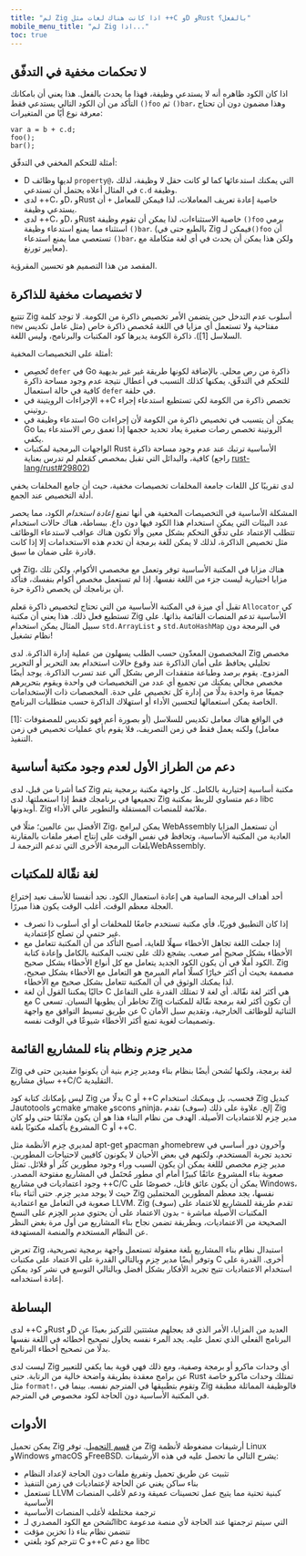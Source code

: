 ```yaml
---
title: "لم Zig اذا كانت هناك لغات مثل ++C وD وRust بالفعل؟"
mobile_menu_title: "لم Zig اذا..."
toc: true
---
```



## لا تحكمات مخفية في التدفّق

اذا كان الكود ظاهره أنه لا يستدعي وظيفة، فهذا ما يحدث بالفعل. هذا يعني أن بامكانك التأكد من أن الكود التالي يستدعي فقط `()foo` ثم `()bar`، وهذا مضمون دون أن تحتاج معرفة نوع أيًا من المتغيرات:

```zig
var a = b + c.d;
foo();
bar();
```

أمثلة للتحكم المخفي في التدفّق:

- D لديها وظائف `property@`، التي يمكنك استدعائها كما لو كانت حقل لا وظيفة، لذلك في المثال أعلاه يحتمل أن تستدعي `c.d` وظيفة.
- لدى ++C، وD، وRust خاصية إعادة تعريف المعاملات، لذا فيمكن للمعامل `+` أن يستدعي وظيفة.
- لدى ++C، وD، وRust خاصية الاستثناءات، لذا يمكن أن تقوم وظيفة `()foo` برمي استثناء مما يمنع استدعاء وظيفة `()bar`. (بالطبع حتى في Zig فيمكن لـ`()foo` أن تستعصي مما يمنع استدعاء `()bar`، ولكن هذا يمكن أن يحدث في أي لغة متكاملة مع معايير تورنغ).

المقصد من هذا التصميم هو تحسين المقرؤية.

## لا تخصيصات مخفية للذاكرة

تتتبع Zig أسلوب عدم التدخل حين يتضمن الأمر تخصيص ذاكرة من الكومة. لا توجد كلمة `new` مفتاحية ولا تستعمل أي مزايا في اللغة مُخصص ذاكرة خاص (مثل عامل تكديس السلاسل [1]). ذاكرة الكومة يديرها كود المكتبات والبرنامج، وليس اللغة.

أمثلة على التخصيصات المخفية:

* تُخصِص `defer` في Go ذاكرة من رص محلي. بالإضافة لكونها طريقة غير غير بديهية للتحكم في التدفّق، يمكنها كذلك التسبب في أعطال نتيجة عدم وجود مساحة ذاكرة كافية في حالة استعمال `defer` في حلقة.
* الإجراءات الرويتينة في ++C تخصص ذاكرة من الكومة لكي تستطيع استدعاء إجراء روتيني.
* استدعاء وظيفة في Go يمكن أن يتسبب في تخصيص ذاكرة من الكومة لأن إجراءات Go الروتينة تخصص رصات صغيرة يعاد تحديد حجمها إذا تعمق رص الاستدعاء بما يكفي.
* الواجهات البرمجية لمكتبات Rust الأساسية ترتبك عند عدم وجود مساحة ذاكرة كافية، والبدائل التي تقبل بمخصص كمَعلم لم تدرس بعناية (راجع [rust-lang/rust#29802](https://github.com/rust-lang/rust/issues/29802))

لدى تقريبًا كل اللغات جامعة المخلفات تخصيصات مخفية، حيث أن جامع المخلفات يخفي أدلة التخصيص عند الجمع.

المشكلة الأساسية في التخصيصات المخفية هي أنها تمنع *إعادة استخدام* الكود، مما يحصر عدد البيئات التي يمكن استخدام هذا الكود فيها دون داع. ببساطة، هناك حالات استخدام تتطلب الإعتماد على تدفّق التحكم بشكل معين وألا تكون هناك عواقب لاستدعاء الوظائف مثل تخصيص الذاكرة، لذلك لا يمكن للغة برمجة أن تخدم هذه الاستخدامات إلا إذا كانت قادرة على ضمان ما سبق.

في Zig، هناك مزايا في المكتبة الأساسية توفر وتعمل مع مخصصي الأكوام، ولكن تلك مزايا اختيارية ليست جزء من اللغة نفسها. إذا لم تستعمل مخصص أكوام بنفسك، فتأكد أن برنامجك لن يخصص ذاكرة حرة.

تقبل أي ميزة في المكتبة الأساسية من التي تحتاج لتخصيص ذاكرة مَعلم `Allocator` كي تستطيع فعل ذلك. هذا يعني أن مكتبة Zig الأساسية تدعم المنصات القائمة بذاتها. على سبيل المثال يمكن استخدام `std.ArrayList` و `std.AutoHashMap` في البرمجة دون نظام تشغيل!

المخصصون المعدّون حسب الطلب يسهلون من عملية إدارة الذاكرة. لدى Zig مخصص تحليلي يحافظ على أمان الذاكرة عند وقوع حالات استخدام بعد التحرير أو التحرير المزدوج. يقوم برصد وطباعة متفقدات الرص بشكل آلي عند تسرب الذاكرة. يوجد أيضًا مخصص مجالي يمكنك من تجميع أي عدد من التخصيصات في واحدة ويقوم بتحريرهم جميعًا مرة واحدة بدلًا من إدارة كل تخصيص على حدة. المخصصات ذات الإستخدامات الخاصة يمكن استعمالها لتحسين الأداء أو استهلاك الذاكرة حسب متطلبات البرنامج.

[1]: في الواقع هناك معامل تكديس للسلاسل (أو بصورة أعم فهو تكديس للمصفوفات معامل) ولكنه يعمل فقط في زمن التصريف، فلا يقوم بأي عمليات تخصيص في زمن التنفيذ.

## دعم من الطراز الأول لعدم وجود مكتبة أساسية

كما أشرنا من قبل، لدى Zig مكتبة أساسية إختيارية بالكامل. كل واجهة مكتبة برمجية يتم تجميعها في برنامجك فقط إذا استعملتها. لدى Zig دعم متساوي للربط بمكتبة libc أوبدونها. Zig ملائمة للمنصات المستقلة والتطوير عالي الأداء.

الأفضل بين عالمين؛ مثلًا في Zig، يمكن لبرامج WebAssembly أن تستعمل المزايا العادية من المكتبة الأساسية، وتحافظ في نفس الوقت على إنتاج أصغر ملفات بالمقارنة بلغات البرمجة الأخرى التي تدعم الترجمة لـWebAssembly.

## لغة نقّالة للمكتبات

أحد أهداف البرمجة السامية هي إعادة استعمال الكود. نجد أنفسنا للأسف نعيد إختراع العجلة معظم الوقت. أغلب الوقت يكون هذا مبررًا.

 * إذا كان التطبيق فوريًا، فأي مكتبة تستخدم جامعًا للمخلفات أو أي أسلوب ذا تصرف غير حتمي لن تصلح كإعتمادية.
 * إذا جعلت اللغة تجاهل الأخطاء سهلًا للغاية، أصبح التأكد من أن المكتبة تتعامل مع الأخطاء بشكل صحيح أمر صعب. يشجع ذلك على تجنب المكتبة بالكامل وإعادة كتابة الكود أملًا في أن يكون الكود الجديد يتعامل مع كل أنواع الأخطاء بشكل صحيح. Zig مصممة بحيث أن أكثر خيارًا كسلًا أمام المبرمج هو التعامل مع الأخطاء بشكل صحيح، لذا يمكنك الوثوق في أن المكتبة تتعامل بشكل صحيح مع الأخطاء.
 * حاليًا يمكننا القول أن لغة C هي أكثر لغة نقّالة. أي لغة لا تمتلك القدرة على التفاعل مع C تخاطر أن يطويها النسيان. تسعى Zig أن تكون أكثر لغة برمجة نقّالة للمكتبات عن طريق تبسيط التوافق مع واجهة C الثنائية للوظائف الخارجية، وتقديم سبل الأمان وتصميمات لغوية تمنع أكثر الأخطاء شيوعًا في الوقت نفسه.

## مدير حِزم ونظام بناء للمشاريع القائمة

Zig لغة برمجة، ولكنها تُشحن أيضًا بنظام بناء ومدير حِزم بنية أن يكونوا مفيدين حتى في سياق مشاريع ++C/C التقليدية.

ليس بإمكانك كتابة كود Zig بدلًا من C أو ++C فحسب، بل ويمكنك استخدام Zig كبديل لـautotools وcmake وmake وscons وninja، إلخ. علاوة على ذلك (سوف) تقدم Zig مدير حِزم للاعتماديات الأصيلة. الهدف من نظام البناء هذا هو أن يكون ملائمًا حتى ولو كان المشروع بأكمله مكتوبًا بلغة C أو ++C.

لمديري حِزم الأنظمة مثل apt-get وpacman وhomebrew وآخرون دور أساسي في تحديد تجربة المستخدم، ولكنهم في بعض الأحيان لا يكونون كافيين لاحتياجات المطورين. مدير حِزم مخصص لللغة يمكن أن يكون السبب وراء وجود مطورين كثُر أو قلائل. تمثل صعوبة بناء المشروع عائقًا كبيرًا أمام أي مطور مُحتَمل في المشاريع مفتوحة المصدر. وجود اعتماديات في مشاريع ++C/C يمكن أن يكون عائق قاتل، خصوصًا على Windows، حيث لا يوجد مدير حِزم. حتى أثناء بناء Zig نفسها، يجد معظم المطورين المحتملين صعوبة في التعامل مع اعتمادية LLVM. Zig (سوف) تقدم طريقة للمشاريع للاعتماد على المكتبات الأصيلة مباشرة - بدون الاعتماد على أن يحتوي مدير الحِزم على النسخ الصحيحة من الاعتماديات، وبطريقة تضمن نجاح بناء المشاريع من أول مرة بغض النظر عن النظام المستخدم والمنصة المستهدفة.

تعرض Zig استبدال نظام بناء المشاريع بلغة معقولة تستعمل واجهة برمجية تصريحية، وتوفر أيضًا مدير حِزم وبالتالي القدرة على الاعتماد على مكتبات C أخرى. القدرة على استخدام الاعتماديات تتيح تجريد الأفكار بشكل أفضل وبالتالي التوسع في نشر كود يمكن إعادة استخدامه.

## البساطة

لدى ++C وRust وD العديد من المزايا، الأمر الذي قد يعجلهم مشتتين للتركيز بعيدًا عن البرنامج الفعلي الذي تعمل عليه. يجد المرء نفسه يحاول تصحيح أخطائه في اللغة نفسها بدلًا من تصحيح أخطاء البرنامج.

ليست لدى Zig أي وحدات ماكرو أو برمجة وصفية، ومع ذلك فهي قوية بما يكفي للتعبير عن برامج معقدة بطريقة واضحة خالية من الرتابة. حتى Rust تمتلك وحدات ماكرو خاصة مثل `format!`، وتقوم بتطبيقها في المترجم نفسه. بينما في Zig فالوظيفة المماثلة مطبقة في المكتبة الأساسية دون الحاجة لكود مخصوص في المترجم.

## الأدوات

يمكن تحميل Zig من [قسم التحميل](/download/). توفر Zig أرشيفات مضغوطة لأنظمة Linux وWindows وmacOS وFreeBSD. يشرح التالي ما تحصل عليه في هذه الأرشيفات:

* تثبيت عن طريق تحميل وتفريغ ملفات دون الحاجة لإعداد النظام
* بناء ساكن يغني عن الحاجة لإعتماديات في زمن التنفيذ
* تستعمل LLVM كبنية تحتية مما يتيح عمل تحسينات عميقة ودعم لأغلب المنصات الأساسية
* ترجمة مختلطة لأغلب المنصات الأساسية
* تُشحن مع الكود المصدري لـlibc التي سيتم ترجمتها عند الحاجة لأي منصة مدعومة
* تتضمن نظام بناء ذا تخزين مؤقت
* تترجم كود بلغتي C و++C مع دعم libc
